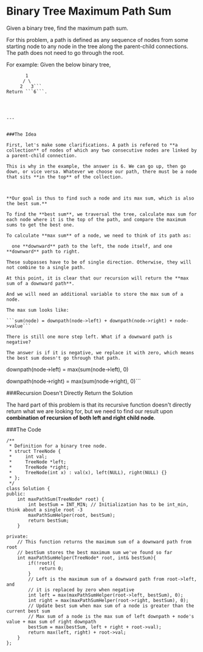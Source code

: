 # Binary Tree Maximum Path Sum

Given a binary tree, find the maximum path sum.

For this problem, a path is defined as any sequence of nodes from some starting node to any node in the tree along the parent-child connections. The path does not need to go through the root.

For example:
Given the below binary tree,

```
       1
      / \
     2   3```
Return ```6```.




---


###The Idea

First, let's make some clarifications. A path is refered to **a collection** of nodes of which any two consecutive nodes are linked by a parent-child connection. 

This is why in the example, the answer is 6. We can go up, then go down, or vice versa. Whatever we choose our path, there must be a node that sits **in the top** of the collection.



**Our goal is thus to find such a node and its max sum, which is also the best sum.**

To find the **best sum**, we traversal the tree, calculate max sum for each node where it is the top of the path, and compare the maximum sums to get the best one.

To calculate **max sum** of a node, we need to think of its path as:  

  one **downward** path to the left, the node itself, and one **downward** path to right.
  
These subpasses have to be of single direction. Otherwise, they will not combine to a single path.

At this point, it is clear that our recursion will return the **max sum of a downward path**.

And we will need an additional variable to store the max sum of a node.

The max sum looks like:

```sum(node) = downpath(node->left) + downpath(node->right) + node->value``` 

There is still one more step left. What if a downward path is negative? 

The answer is if it is negative, we replace it with zero, which means the best sum doesn't go through that path.

```
downpath(node->left) = max(sum(node->left), 0)

downpath(node->right) = max(sum(node->right), 0)```

###Recursion Doesn't Directly Return the Solution

The hard part of this problem is that its recursive function doesn't directly return what we are looking for, but we need to find our result upon **combination of recursion of both left and right child node**.


###The Code

```
/**
 * Definition for a binary tree node.
 * struct TreeNode {
 *     int val;
 *     TreeNode *left;
 *     TreeNode *right;
 *     TreeNode(int x) : val(x), left(NULL), right(NULL) {}
 * };
 */
class Solution {
public:
    int maxPathSum(TreeNode* root) {
        int bestSum = INT_MIN; // Initialization has to be int_min, think about a single root -3
        maxPathSumHelper(root, bestSum);
        return bestSum;
    }
    
private:
    // This function returns the maximum sum of a downward path from root
    // bestSum stores the best maximum sum we've found so far
    int maxPathSumHelper(TreeNode* root, int& bestSum){
        if(!root){
            return 0;
        }
        // Left is the maximum sum of a downward path from root->left, and
        // it is replaced by zero when negative
        int left = max(maxPathSumHelper(root->left, bestSum), 0);
        int right = max(maxPathSumHelper(root->right, bestSum), 0);
        // Update best sum when max sum of a node is greater than the current best sum
        // Max sum of a node is the max sum of left downpath + node's value + max sum of right downpath
        bestSum = max(bestSum, left + right + root->val);
        return max(left, right) + root->val;
    }
};
```